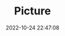 ---
weight: 1
images:
- /images/edited/168.jpeg
title: Picture
date: 2022-10-24 22:47:08
tags: [luminarneo,work,ilce7m3,bird,person]
---